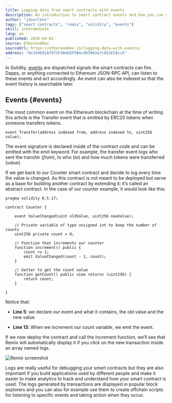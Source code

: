 ```yaml
---
title: Logging data from smart contracts with events
description: An introduction to smart contract events and how you can use them to log data
author: "jdourlens"
tags: ["smart contracts", "remix", "solidity", "events"]
skill: intermediate
lang: en
published: 2020-04-03
source: EthereumDev
sourceUrl: https://ethereumdev.io/logging-data-with-events/
address: "0x19dE91Af973F404EDF5B4c093983a7c6E3EC8ccE"
---
```


In Solidity, [events](/developers/docs/smart-contracts/anatomy/#events-and-logs) are dispatched signals the smart contracts can fire. Dapps, or anything connected to Ethereum JSON-RPC API, can listen to these events and act accordingly. An event can also be indexed so that the event history is searchable later.

## Events {#events}

The most common event on the Ethereum blockchain at the time of writing this article is the Transfer event that is emitted by ERC20 tokens when someone transfers tokens.

```solidity
event Transfer(address indexed from, address indexed to, uint256 value);
```

The event signature is declared inside of the contract code and can be emitted with the emit keyword. For example, the transfer event logs who sent the transfer (_from_), to who (_to_) and how much tokens were transferred (_value_).

If we get back to our Counter smart contract and decide to log every time the value is changed. As this contract is not meant to be deployed but serve as a base for building another contract by extending it: it’s called an abstract contract. In the case of our counter example, it would look like this:

```solidity
pragma solidity 0.5.17;

contract Counter {

    event ValueChanged(uint oldValue, uint256 newValue);

    // Private variable of type unsigned int to keep the number of counts
    uint256 private count = 0;

    // Function that increments our counter
    function increment() public {
        count += 1;
        emit ValueChanged(count - 1, count);
    }

    // Getter to get the count value
    function getCount() public view returns (uint256) {
        return count;
    }

}
```

Notice that:

- **Line 5**: we declare our event and what it contains, the old value and the new value.

- **Line 13**: When we increment our count variable, we emit the event.

If we now deploy the contract and call the increment function, we’ll see that Remix will automatically display it if you click on the new transaction inside an array named logs.

![Remix screenshot](./remix-screenshot.png)

Logs are really useful for debugging your smart contracts but they are also important if you build applications used by different people and make it easier to make analytics to track and understand how your smart contract is used. The logs generated by transactions are displayed in popular block explorers and you can also for example use them to create offchain scripts for listening to specific events and taking action when they occur.
